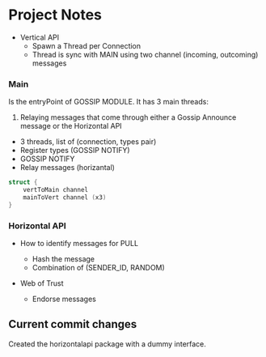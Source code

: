 # Project Notes

- Vertical API
    - Spawn a Thread per Connection
    - Thread is sync with MAIN using two channel (incoming, outcoming) messages

### Main
Is the entryPoint of GOSSIP MODULE. It has 3 main threads:

1. Relaying messages that come through either a Gossip Announce message or the Horizontal API

- 3 threads, list of (connection, types pair)
- Register types (GOSSIP NOTIFY)
- GOSSIP NOTIFY
- Relay messages (horizantal)



```go
struct {
    vertToMain channel
    mainToVert channel (x3)
}
```

### Horizontal API
 
- How to identify messages for PULL
    - Hash the message
    - Combination of (SENDER_ID, RANDOM)

- Web of Trust
    - Endorse messages


## Current commit changes

Created the horizontalapi package with a dummy interface.

